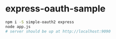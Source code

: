 # express-oauth-sample

```sh
npm i -S simple-oauth2 express
node app.js
# server should be up at http://localhost:9090
```
